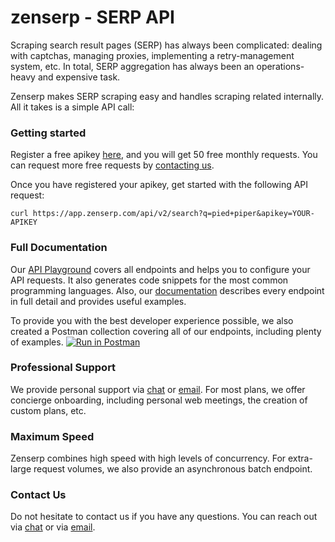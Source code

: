 # zenserp - SERP API

Scraping search result pages (SERP) has always been complicated: dealing with captchas, managing proxies, implementing a retry-management system, etc. In total, SERP aggregation has always been an operations-heavy and expensive task.

Zenserp makes SERP scraping easy and handles scraping related internally. All it takes is a simple API call: 

### Getting started
Register a free apikey [here](https://app.zenserp.com/register?plan=free), and you will get 50 free monthly requests. You can request more free requests by [contacting us](mailto:support@zenserp.com).

Once you have registered your apikey, get started with the following API request:

```curl 
curl https://app.zenserp.com/api/v2/search?q=pied+piper&apikey=YOUR-APIKEY
```

### Full Documentation
Our [API Playground](https://app.zenserp.com/playground) covers all endpoints and helps you to configure your API requests. It also generates code snippets for the most common programming languages. Also, our [documentation](https://app.zenserp.com/documentation) describes every endpoint in full detail and provides useful examples.

To provide you with the best developer experience possible, we also created a Postman collection covering all of our endpoints, including plenty of examples.
[![Run in Postman](https://run.pstmn.io/button.svg)](https://app.getpostman.com/run-collection/a888b56749cd50cc525d)

### Professional Support
We provide personal support via [chat](https://zenserp.com) or [email](mailto:support@zenserp.com). For most plans, we offer concierge onboarding, including personal web meetings, the creation of custom plans, etc.

### Maximum Speed
Zenserp combines high speed with high levels of concurrency. For extra-large request volumes, we also provide an asynchronous batch endpoint.

### Contact Us 
Do not hesitate to contact us if you have any questions. You can reach out via [chat](https://zenserp.com) or via [email](mailto:support@zenserp.com).
